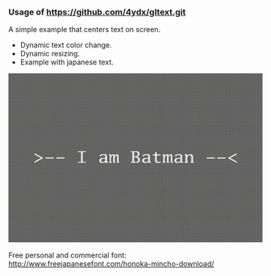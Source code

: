 ### Usage of https://github.com/4ydx/gltext.git

A simple example that centers text on screen.

- Dynamic text color change.
- Dynamic resizing.
- Example with japanese text.

![Alt text](/example.gif?raw=true "Working Example")

Free personal and commercial font:
http://www.freejapanesefont.com/honoka-mincho-download/
